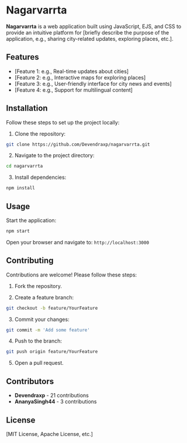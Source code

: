 # Nagarvarrta

**Nagarvarrta** is a web application built using JavaScript, EJS, and CSS to provide an intuitive platform for [briefly describe the purpose of the application, e.g., sharing city-related updates, exploring places, etc.].

## Features

* [Feature 1: e.g., Real-time updates about cities]
* [Feature 2: e.g., Interactive maps for exploring places]
* [Feature 3: e.g., User-friendly interface for city news and events]
* [Feature 4: e.g., Support for multilingual content]

## Installation

Follow these steps to set up the project locally:

1. Clone the repository:
```bash
git clone https://github.com/Devendraxp/nagarvarrta.git
```

2. Navigate to the project directory:
```bash
cd nagarvarrta
```

3. Install dependencies:
```bash
npm install
```

## Usage

Start the application:
```bash
npm start
```

Open your browser and navigate to: `http://localhost:3000`

## Contributing

Contributions are welcome! Please follow these steps:

1. Fork the repository.

2. Create a feature branch:
```bash
git checkout -b feature/YourFeature
```

3. Commit your changes:
```bash
git commit -m 'Add some feature'
```

4. Push to the branch:
```bash
git push origin feature/YourFeature
```

5. Open a pull request.

## Contributors

* **Devendraxp** - 21 contributions
* **AnanyaSingh44** - 3 contributions

## License

[MIT License, Apache License, etc.]
